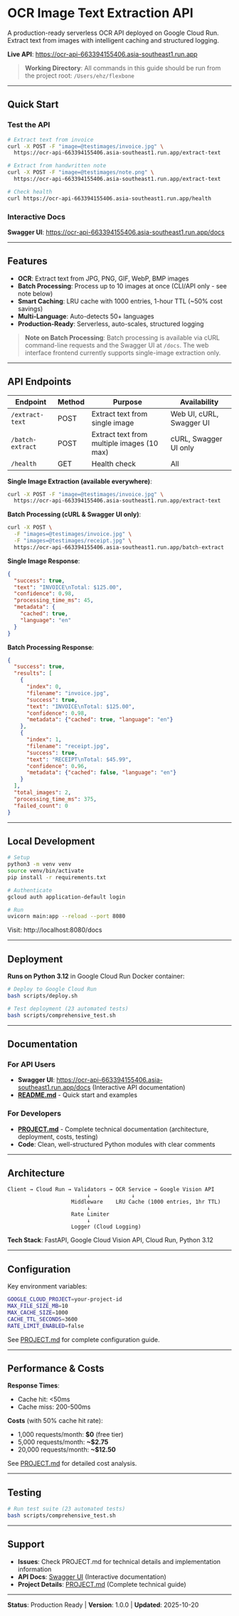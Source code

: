 # OCR Image Text Extraction API

A production-ready serverless OCR API deployed on Google Cloud Run. Extract text from images with intelligent caching and structured logging.

**Live API**: https://ocr-api-663394155406.asia-southeast1.run.app

> **Working Directory**: All commands in this guide should be run from the project root: `/Users/ehz/flexbone`

---

## Quick Start

### Test the API

```bash
# Extract text from invoice
curl -X POST -F "image=@testimages/invoice.jpg" \
  https://ocr-api-663394155406.asia-southeast1.run.app/extract-text

# Extract from handwritten note
curl -X POST -F "image=@testimages/note.png" \
  https://ocr-api-663394155406.asia-southeast1.run.app/extract-text

# Check health
curl https://ocr-api-663394155406.asia-southeast1.run.app/health
```

### Interactive Docs

**Swagger UI**: https://ocr-api-663394155406.asia-southeast1.run.app/docs

---

## Features

- **OCR**: Extract text from JPG, PNG, GIF, WebP, BMP images
- **Batch Processing**: Process up to 10 images at once (CLI/API only - see note below)
- **Smart Caching**: LRU cache with 1000 entries, 1-hour TTL (~50% cost savings)
- **Multi-Language**: Auto-detects 50+ languages
- **Production-Ready**: Serverless, auto-scales, structured logging

> **Note on Batch Processing**: Batch processing is available via cURL command-line requests and the Swagger UI at `/docs`. The web interface frontend currently supports single-image extraction only.

---

## API Endpoints

| Endpoint | Method | Purpose | Availability |
|----------|--------|---------|---------------|
| `/extract-text` | POST | Extract text from single image | Web UI, cURL, Swagger UI |
| `/batch-extract` | POST | Extract text from multiple images (10 max) | cURL, Swagger UI only |
| `/health` | GET | Health check | All |

**Single Image Extraction (available everywhere)**:
```bash
curl -X POST -F "image=@testimages/invoice.jpg" \
  https://ocr-api-663394155406.asia-southeast1.run.app/extract-text
```

**Batch Processing (cURL & Swagger UI only)**:
```bash
curl -X POST \
  -F "images=@testimages/invoice.jpg" \
  -F "images=@testimages/receipt.jpg" \
  https://ocr-api-663394155406.asia-southeast1.run.app/batch-extract
```

**Single Image Response**:
```json
{
  "success": true,
  "text": "INVOICE\nTotal: $125.00",
  "confidence": 0.98,
  "processing_time_ms": 45,
  "metadata": {
    "cached": true,
    "language": "en"
  }
}
```

**Batch Processing Response**:
```json
{
  "success": true,
  "results": [
    {
      "index": 0,
      "filename": "invoice.jpg",
      "success": true,
      "text": "INVOICE\nTotal: $125.00",
      "confidence": 0.98,
      "metadata": {"cached": true, "language": "en"}
    },
    {
      "index": 1,
      "filename": "receipt.jpg",
      "success": true,
      "text": "RECEIPT\nTotal: $45.99",
      "confidence": 0.96,
      "metadata": {"cached": false, "language": "en"}
    }
  ],
  "total_images": 2,
  "processing_time_ms": 375,
  "failed_count": 0
}
```

---

## Local Development

```bash
# Setup
python3 -m venv venv
source venv/bin/activate
pip install -r requirements.txt

# Authenticate
gcloud auth application-default login

# Run
uvicorn main:app --reload --port 8080
```

Visit: http://localhost:8080/docs

---

## Deployment

**Runs on Python 3.12** in Google Cloud Run Docker container:

```bash
# Deploy to Google Cloud Run
bash scripts/deploy.sh

# Test deployment (23 automated tests)
bash scripts/comprehensive_test.sh
```

---

## Documentation

### For API Users
- **Swagger UI**: https://ocr-api-663394155406.asia-southeast1.run.app/docs (Interactive API documentation)
- **[README.md](README.md)** - Quick start and examples

### For Developers
- **[PROJECT.md](PROJECT.md)** - Complete technical documentation (architecture, deployment, costs, testing)
- **Code**: Clean, well-structured Python modules with clear comments

---

## Architecture

```
Client → Cloud Run → Validators → OCR Service → Google Vision API
                         ↓             ↓
                    Middleware    LRU Cache (1000 entries, 1hr TTL)
                         ↓             
                    Rate Limiter  
                         ↓             
                    Logger (Cloud Logging)
```

**Tech Stack**: FastAPI, Google Cloud Vision API, Cloud Run, Python 3.12

---

## Configuration

Key environment variables:
```bash
GOOGLE_CLOUD_PROJECT=your-project-id
MAX_FILE_SIZE_MB=10
MAX_CACHE_SIZE=1000
CACHE_TTL_SECONDS=3600
RATE_LIMIT_ENABLED=false
```

See [PROJECT.md](PROJECT.md#configuration) for complete configuration guide.

---

## Performance & Costs

**Response Times**:
- Cache hit: <50ms
- Cache miss: 200-500ms

**Costs** (with 50% cache hit rate):
- 1,000 requests/month: **$0** (free tier)
- 5,000 requests/month: **~$2.75**
- 20,000 requests/month: **~$12.50**

See [PROJECT.md](PROJECT.md#costs) for detailed cost analysis.

---

## Testing

```bash
# Run test suite (23 automated tests)
bash scripts/comprehensive_test.sh
```

---

## Support

- **Issues**: Check PROJECT.md for technical details and implementation information
- **API Docs**: [Swagger UI](https://ocr-api-663394155406.asia-southeast1.run.app/docs) (Interactive documentation)
- **Project Details**: [PROJECT.md](PROJECT.md) (Complete technical guide)

---

**Status**: Production Ready | **Version**: 1.0.0 | **Updated**: 2025-10-20
